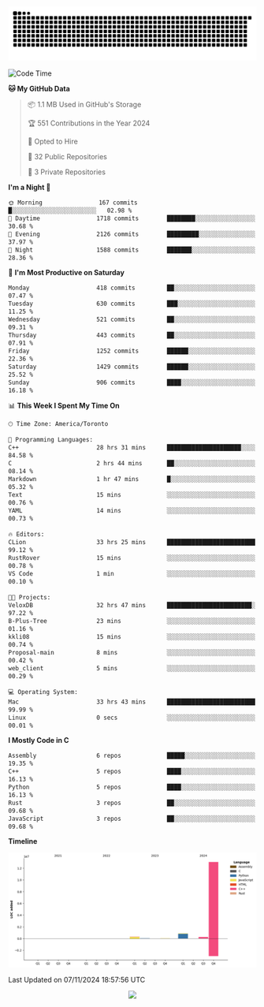 <picture>
  <source media="(prefers-color-scheme: dark)" srcset="https://raw.githubusercontent.com/kkli08/kkli08/output/github-contribution-grid-snake-dark.svg">
  <source media="(prefers-color-scheme: light)" srcset="https://raw.githubusercontent.com/kkli08/kkli08/output/github-contribution-grid-snake.svg">
  <img alt="github contribution grid snake animation" src="https://raw.githubusercontent.com/kkli08/kkli08/output/github-contribution-grid-snake.svg">
</picture>


<!--START_SECTION:waka-->
![Code Time](http://img.shields.io/badge/Code%20Time-82%20hrs%2018%20mins-blue)

**🐱 My GitHub Data** 

> 📦 1.1 MB Used in GitHub's Storage 
 > 
> 🏆 551 Contributions in the Year 2024
 > 
> 💼 Opted to Hire
 > 
> 📜 32 Public Repositories 
 > 
> 🔑 3 Private Repositories 
 > 
**I'm a Night 🦉** 

```text
🌞 Morning                167 commits         █░░░░░░░░░░░░░░░░░░░░░░░░   02.98 % 
🌆 Daytime                1718 commits        ████████░░░░░░░░░░░░░░░░░   30.68 % 
🌃 Evening                2126 commits        █████████░░░░░░░░░░░░░░░░   37.97 % 
🌙 Night                  1588 commits        ███████░░░░░░░░░░░░░░░░░░   28.36 % 
```
📅 **I'm Most Productive on Saturday** 

```text
Monday                   418 commits         ██░░░░░░░░░░░░░░░░░░░░░░░   07.47 % 
Tuesday                  630 commits         ███░░░░░░░░░░░░░░░░░░░░░░   11.25 % 
Wednesday                521 commits         ██░░░░░░░░░░░░░░░░░░░░░░░   09.31 % 
Thursday                 443 commits         ██░░░░░░░░░░░░░░░░░░░░░░░   07.91 % 
Friday                   1252 commits        ██████░░░░░░░░░░░░░░░░░░░   22.36 % 
Saturday                 1429 commits        ██████░░░░░░░░░░░░░░░░░░░   25.52 % 
Sunday                   906 commits         ████░░░░░░░░░░░░░░░░░░░░░   16.18 % 
```


📊 **This Week I Spent My Time On** 

```text
🕑︎ Time Zone: America/Toronto

💬 Programming Languages: 
C++                      28 hrs 31 mins      █████████████████████░░░░   84.58 % 
C                        2 hrs 44 mins       ██░░░░░░░░░░░░░░░░░░░░░░░   08.14 % 
Markdown                 1 hr 47 mins        █░░░░░░░░░░░░░░░░░░░░░░░░   05.32 % 
Text                     15 mins             ░░░░░░░░░░░░░░░░░░░░░░░░░   00.76 % 
YAML                     14 mins             ░░░░░░░░░░░░░░░░░░░░░░░░░   00.73 % 

🔥 Editors: 
CLion                    33 hrs 25 mins      █████████████████████████   99.12 % 
RustRover                15 mins             ░░░░░░░░░░░░░░░░░░░░░░░░░   00.78 % 
VS Code                  1 min               ░░░░░░░░░░░░░░░░░░░░░░░░░   00.10 % 

🐱‍💻 Projects: 
VeloxDB                  32 hrs 47 mins      ████████████████████████░   97.22 % 
B-Plus-Tree              23 mins             ░░░░░░░░░░░░░░░░░░░░░░░░░   01.16 % 
kkli08                   15 mins             ░░░░░░░░░░░░░░░░░░░░░░░░░   00.74 % 
Proposal-main            8 mins              ░░░░░░░░░░░░░░░░░░░░░░░░░   00.42 % 
web_client               5 mins              ░░░░░░░░░░░░░░░░░░░░░░░░░   00.29 % 

💻 Operating System: 
Mac                      33 hrs 43 mins      █████████████████████████   99.99 % 
Linux                    0 secs              ░░░░░░░░░░░░░░░░░░░░░░░░░   00.01 % 
```

**I Mostly Code in C** 

```text
Assembly                 6 repos             █████░░░░░░░░░░░░░░░░░░░░   19.35 % 
C++                      5 repos             ████░░░░░░░░░░░░░░░░░░░░░   16.13 % 
Python                   5 repos             ████░░░░░░░░░░░░░░░░░░░░░   16.13 % 
Rust                     3 repos             ██░░░░░░░░░░░░░░░░░░░░░░░   09.68 % 
JavaScript               3 repos             ██░░░░░░░░░░░░░░░░░░░░░░░   09.68 % 
```



**Timeline**

![Lines of Code chart](https://raw.githubusercontent.com/kkli08/kkli08/main/assets/bar_graph.png)


 Last Updated on 07/11/2024 18:57:56 UTC
<!--END_SECTION:waka-->


<div align="center">
    <img  src="https://github-readme-streak-stats.herokuapp.com/?user=kkli08&theme=cobalt" />
</div>

<br/>
<br/>
<br/>
